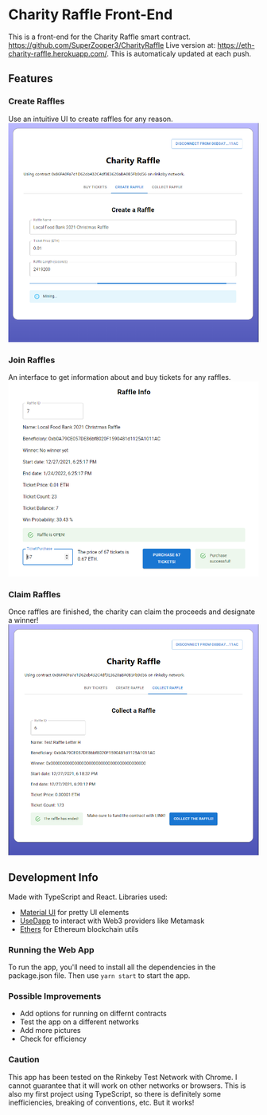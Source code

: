 # Charity Raffle Front-End
This is a front-end for the Charity Raffle smart contract. https://github.com/SuperZooper3/CharityRaffle
Live version at: https://eth-charity-raffle.herokuapp.com/. This is automaticaly updated at each push.

## Features
### Create Raffles
Use an intuitive UI to create raffles for any reason.
![Creation Screen](images/create.png)

### Join Raffles
An interface to get information about and buy tickets for any raffles.
![Buy Screen](images/buy.png)

### Claim Raffles
Once raffles are finished, the charity can claim the proceeds and designate a winner!
![Claim Screen](images/collect.png)

## Development Info
Made with TypeScript and React.
Libraries used:
- [Material UI](https://mui.com/) for pretty UI elements
- [UseDapp](https://usedapp.io/) to interact with Web3 providers like Metamask
- [Ethers](https://github.com/ethers-io/ethers.js/) for Ethereum blockchain utils

### Running the Web App
To run the app, you'll need to install all the dependencies in the package.json file.
Then use `yarn start` to start the app.

### Possible Improvements
- Add options for running on differnt contracts
- Test the app on a different networks
- Add more pictures
- Check for efficiency

### Caution
This app has been tested on the Rinkeby Test Network with Chrome. I cannot guarantee that it will work on other networks or browsers.
This is also my first project using TypeScript, so there is definitely some inefficiencies, breaking of conventions, etc. But it works!
